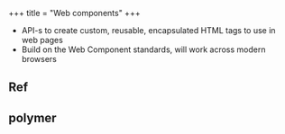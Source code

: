 +++
title = "Web components"
+++

- API-s to create custom, reusable, encapsulated HTML tags to use in web pages 
- Build on the Web Component standards, will work across modern browsers

## Ref
<div class="spreadsheet" src="../web_components.toml" fullHeightWithRowsPerScreen=8> </div>  

## polymer
<div class="spreadsheet" src="../polymer.toml" fullHeightWithRowsPerScreen=8> </div>  

